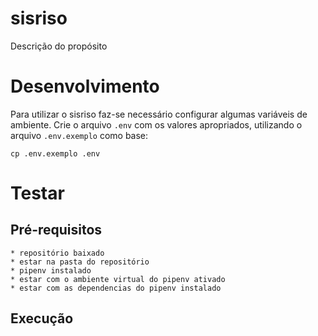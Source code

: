 # sisriso

Descrição do propósito

# Desenvolvimento


Para utilizar o sisriso faz-se necessário configurar algumas variáveis de ambiente. Crie o arquivo `.env` com os valores apropriados, utilizando o arquivo `.env.exemplo` como base:

    cp .env.exemplo .env
    

# Testar

## Pré-requisitos
    * repositório baixado
    * estar na pasta do repositório
    * pipenv instalado
    * estar com o ambiente virtual do pipenv ativado
    * estar com as dependencias do pipenv instalado
    
## Execução




